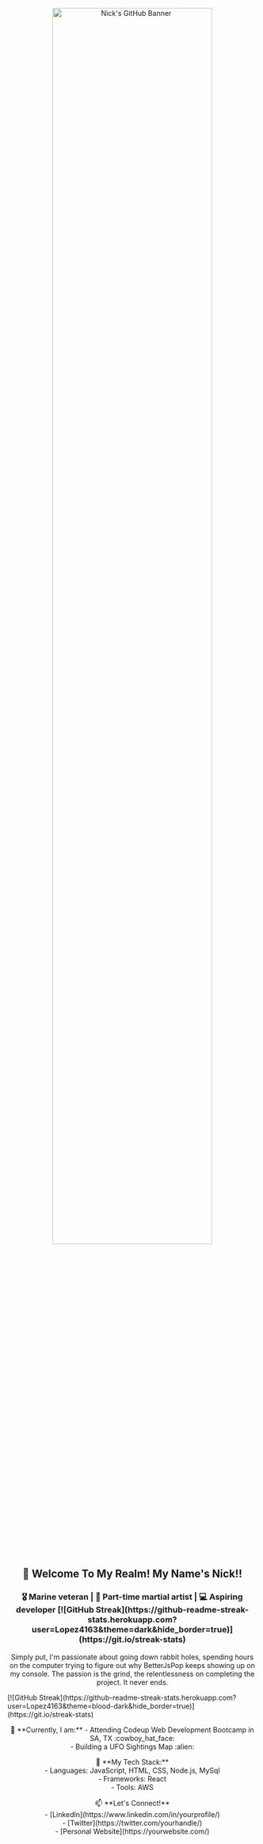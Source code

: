 <p align="center">
  <img src="https://cdn4.whatculture.com/images/2015/09/BMcKRFsj-600x338.jpg" alt="Nick's GitHub Banner" width="80%">
</p>

<h2 align="center">👋 Welcome To My Realm! My Name's Nick!!</h2>
<h3 align="center">
  🎖️ Marine veteran | 🥋 Part-time martial artist | 💻 Aspiring developer
  [![GitHub Streak](https://github-readme-streak-stats.herokuapp.com?user=Lopez4163&theme=dark&hide_border=true)](https://git.io/streak-stats)
</h3>

<p align="center">
  Simply put, I'm passionate about going down rabbit holes, spending hours on the computer trying to figure out why BetterJsPop keeps showing up on my console. The passion is the grind, the relentlessness on completing the project. It never ends.
</p>
[![GitHub Streak](https://github-readme-streak-stats.herokuapp.com?user=Lopez4163&theme=blood-dark&hide_border=true)](https://git.io/streak-stats)
<p align="center">
  💼 **Currently, I am:**
  - Attending Codeup Web Development Bootcamp in SA, TX :cowboy_hat_face:<br>
  - Building a UFO Sightings Map :alien:
</p>

<p align="center">
  🚀 **My Tech Stack:**<br>
  - Languages: JavaScript, HTML, CSS, Node.js, MySql<br>
  - Frameworks: React<br>
  - Tools: AWS
</p>

<p align="center">
  📫 **Let's Connect!**<br>
  - [LinkedIn](https://www.linkedin.com/in/yourprofile/)<br>
  - [Twitter](https://twitter.com/yourhandle/)<br>
  - [Personal Website](https://yourwebsite.com/)
</p>
